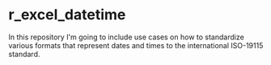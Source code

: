 # r_excel_datetime
In this repository I'm going to include use cases on how to standardize various formats that represent dates and times to the international ISO-19115 standard.
